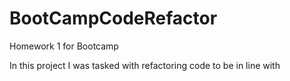 # BootCampCodeRefactor
Homework 1 for Bootcamp

In  this project I was tasked with refactoring code to be in line with 